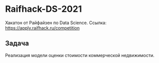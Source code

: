 # Raifhack-DS-2021
Хакатон от Райфайзен по Data Science. Ссылка: https://apply.raifhack.ru/competition

## Задача
Реализация модели оценки стоимости коммерческой недвижимости.
